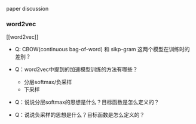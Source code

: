 paper discussion



### word2vec
[[word2vec]]
- Q: CBOW(continuous bag-of-word) 和 sikp-gram 这两个模型在训练时的差别？


- Q：word2vec中提到的加速模型训练的方法有哪些？
	- 分层softmax/负采样
	- 下采样
- Q：说说分层softmax的思想是什么？目标函数是怎么定义的？

- Q：说说负采样的思想是什么？目标函数是怎么定义的？